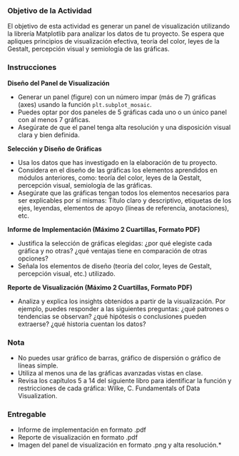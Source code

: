 ### **Objetivo de la Actividad**

El objetivo de esta actividad es generar un panel de visualización utilizando la librería Matplotlib para analizar los datos de tu proyecto. Se espera que apliques principios de visualización efectiva, teoría del color, leyes de la Gestalt, percepción visual y semiología de las gráficas.

### **Instrucciones**

**Diseño del Panel de Visualización**  
- Generar un panel (figure) con un número impar (más de 7) gráficas (axes) usando la función `plt.subplot_mosaic`.
- Puedes optar por dos paneles de 5 gráficas cada uno o un único panel con al menos 7 gráficas.
- Asegúrate de que el panel tenga alta resolución y una disposición visual clara y bien definida.

**Selección y Diseño de Gráficas**  
- Usa los datos que has investigado en la elaboración de tu proyecto.
- Considera en el diseño de las gráficas los elementos aprendidos en módulos anteriores, como: teoría del color, leyes de la Gestalt, percepción visual, semiología de las gráficas.
- Asegúrate que las gráficas tengan todos los elementos necesarios para ser explicables por sí mismas: Título claro y descriptivo, etiquetas de los ejes, leyendas, elementos de apoyo (líneas de referencia, anotaciones), etc.

**Informe de Implementación (Máximo 2 Cuartillas, Formato PDF)**
- Justifica la selección de gráficas elegidas: ¿por qué elegiste cada gráfica y no otras? ¿qué ventajas tiene en comparación de otras opciones?
- Señala los elementos de diseño (teoría del color, leyes de Gestalt, percepción visual, etc.) utilizado.

**Reporte de Visualización (Máximo 2 Cuartillas, Formato PDF)**
- Analiza y explica los insights obtenidos a partir de la visualización. Por ejemplo, puedes responder a las siguientes preguntas: ¿qué patrones o tendencias se observan? ¿qué hipótesis o conclusiones pueden extraerse? ¿qué historia cuentan los datos?

### **Nota**
- No puedes usar gráfico de barras, gráfico de dispersión o gráfico de líneas simple.
- Utiliza al menos una de las gráficas avanzadas vistas en clase.
- Revisa los capítulos 5 a 14 del siguiente libro para identificar la función y restricciones de cada gráfica: Wilke, C. Fundamentals of Data Visualization.

### **Entregable**
- Informe de implementación en formato .pdf
- Reporte de visualización en formato .pdf
- Imagen del panel de visualización en formato .png y alta resolución.*
  